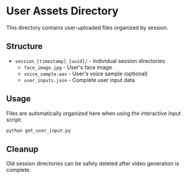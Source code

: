# User Assets Directory

This directory contains user-uploaded files organized by session.

## Structure
- `session_[timestamp]_[uuid]/` - Individual session directories
  - `face_image.jpg` - User's face image
  - `voice_sample.wav` - User's voice sample (optional)
  - `user_inputs.json` - Complete user input data

## Usage
Files are automatically organized here when using the interactive input script:
```bash
python get_user_input.py
```

## Cleanup
Old session directories can be safely deleted after video generation is complete.